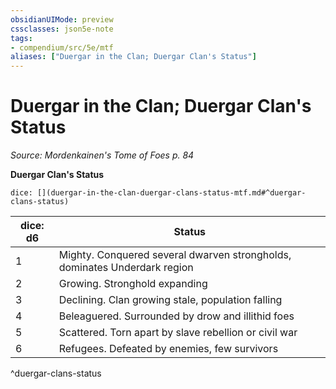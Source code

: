 ```yaml
---
obsidianUIMode: preview
cssclasses: json5e-note
tags:
- compendium/src/5e/mtf
aliases: ["Duergar in the Clan; Duergar Clan's Status"]
---
```

# Duergar in the Clan; Duergar Clan's Status
*Source: Mordenkainen's Tome of Foes p. 84* 

**Duergar Clan's Status**

`dice: [](duergar-in-the-clan-duergar-clans-status-mtf.md#^duergar-clans-status)`

| dice: d6 | Status |
|----------|--------|
| 1 | Mighty. Conquered several dwarven strongholds, dominates Underdark region |
| 2 | Growing. Stronghold expanding |
| 3 | Declining. Clan growing stale, population falling |
| 4 | Beleaguered. Surrounded by drow and illithid foes |
| 5 | Scattered. Torn apart by slave rebellion or civil war |
| 6 | Refugees. Defeated by enemies, few survivors |
^duergar-clans-status